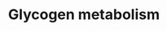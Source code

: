---
annotations:
- id: PW:0000533
  parent: classic metabolic pathway
  type: Pathway Ontology
  value: glycogen metabolic pathway
authors:
- MaintBot
- AlexanderPico
- Christine Chichester
- Egonw
- Mkutmon
- DeSl
- Elisa
- Eweitz
description: 'Glycogen is a very large, branched polymer of glucose residues. Within
  skeletal muscle and liver glucose is stored as glycogen. In the liver, glycogen
  synthesis and degradation are regulated to maintain blood-glucose levels as required
  to meet the needs of the organism as a whole. In contrast, in muscle, these processes
  are regulated to meet the energy needs of the muscle itself.   ''''''Glycogen synthesis''''''
  is, unlike its breakdown, endergonic. This means that glycogen synthesis requires
  the input of energy. Energy for glycogen synthesis comes from UTP, which reacts
  with glucose-1-phosphate, forming UDP-glucose, in reaction catalyzed by UDP-glucose
  pyrophosphorylase. Glycogen is synthesized from monomers of UDP-glucose by the enzyme
  glycogen synthase, which progressively lengthens the glycogen chain with (a1->4)
  bonded glucose. As glycogen synthase can only lengthen an existing chain, the protein
  glycogenin is needed to initiate the synthesis of glycogen. The glycogen-branching
  enzyme, amylo (a1->4) to (a1->6) transglycosylase, catalyzes the transfer of a terminal
  fragment of 6-7 glucose residues from a nonreducing end to the C-6 hydroxyl group
  of a glucose residue deeper into the interior of the glycogen molecule. The branching
  enzyme can act upon only a branch having at least 11 residues, and the enzyme may
  transfer to the same glucose chain or adjacent glucose chains.  ''''''Glycogen degradation''''''
  consists of three steps: (1) the release of glucose 1-phosphate from glycogen, (2)
  the remodeling of the glycogen substrate to permit further degradation, and (3)
  the conversion of glucose 1-phosphate into glucose 6-phosphate for further metabolism.  Information
  partly derived from "Biochemistry" by Stryer and [http://en.wikipedia.org/wiki/Glycogen
  Wikipedia].'
last-edited: 2021-05-15
organisms:
- Danio rerio
redirect_from:
- /index.php/Pathway:WP1388
- /instance/WP1388
- /instance/WP1388_rr116877
revision: r116877
schema-jsonld:
- '@context': https://schema.org/
  '@id': https://wikipathways.github.io/pathways/WP1388.html
  '@type': Dataset
  creator:
    '@type': Organization
    name: WikiPathways
  description: 'Glycogen is a very large, branched polymer of glucose residues. Within
    skeletal muscle and liver glucose is stored as glycogen. In the liver, glycogen
    synthesis and degradation are regulated to maintain blood-glucose levels as required
    to meet the needs of the organism as a whole. In contrast, in muscle, these processes
    are regulated to meet the energy needs of the muscle itself.   ''''''Glycogen
    synthesis'''''' is, unlike its breakdown, endergonic. This means that glycogen
    synthesis requires the input of energy. Energy for glycogen synthesis comes from
    UTP, which reacts with glucose-1-phosphate, forming UDP-glucose, in reaction catalyzed
    by UDP-glucose pyrophosphorylase. Glycogen is synthesized from monomers of UDP-glucose
    by the enzyme glycogen synthase, which progressively lengthens the glycogen chain
    with (a1->4) bonded glucose. As glycogen synthase can only lengthen an existing
    chain, the protein glycogenin is needed to initiate the synthesis of glycogen.
    The glycogen-branching enzyme, amylo (a1->4) to (a1->6) transglycosylase, catalyzes
    the transfer of a terminal fragment of 6-7 glucose residues from a nonreducing
    end to the C-6 hydroxyl group of a glucose residue deeper into the interior of
    the glycogen molecule. The branching enzyme can act upon only a branch having
    at least 11 residues, and the enzyme may transfer to the same glucose chain or
    adjacent glucose chains.  ''''''Glycogen degradation'''''' consists of three steps:
    (1) the release of glucose 1-phosphate from glycogen, (2) the remodeling of the
    glycogen substrate to permit further degradation, and (3) the conversion of glucose
    1-phosphate into glucose 6-phosphate for further metabolism.  Information partly
    derived from "Biochemistry" by Stryer and [http://en.wikipedia.org/wiki/Glycogen
    Wikipedia].'
  keywords:
  - DKEYP-38B6.1
  - GSK3A
  - Glucose
  - Glucose 1-phosphate
  - Glucose-1-phosphate
  - Glucose-6-phosphate
  - Glycogen
  - Glycogen (n+1)
  - LOC100001644
  - LOC554439
  - LOC556199
  - LOC559212
  - LOC562282
  - LOC569706
  - PHKA1
  - PPP2R1A
  - PYGL
  - UDP-glucose
  - agl
  - cAMP
  - gsk3b
  - gys2
  - im:6895423
  - pgm1
  - phkg2
  - ppp2cb
  - ppp2r1b
  - ppp2r2d
  - ppp2r4
  - ppp2r5a
  - ppp2r5c
  - ppp2r5eb
  - pygb
  - pygma
  - zgc:123166
  - zgc:56064
  - zgc:77529
  license: CC0
  name: Glycogen metabolism
seo: CreativeWork
title: Glycogen metabolism
wpid: WP1388
---